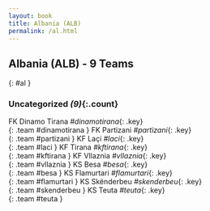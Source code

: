 ```yaml
---
layout: book
title: Albania (ALB)
permalink: /al.html
---
```


## Albania (ALB) - 9 Teams
{: #al }









### Uncategorized _(9)_{:.count}

FK Dinamo Tirana   _#dinamotirana_{: .key} <br>
{: .team #dinamotirana }
FK Partizani   _#partizani_{: .key} <br>
{: .team #partizani }
KF Laçi   _#laci_{: .key} <br>
{: .team #laci }
KF Tirana   _#kftirana_{: .key} <br>
{: .team #kftirana }
KF Vllaznia   _#vllaznia_{: .key} <br>
{: .team #vllaznia }
KS Besa   _#besa_{: .key} <br>
{: .team #besa }
KS Flamurtari   _#flamurtari_{: .key} <br>
{: .team #flamurtari }
KS Skënderbeu   _#skenderbeu_{: .key} <br>
{: .team #skenderbeu }
KS Teuta   _#teuta_{: .key} <br>
{: .team #teuta }


 
